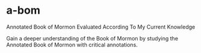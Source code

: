 # a-bom
Annotated Book of Mormon
Evaluated According To My Current Knowledge

Gain a deeper understanding of the Book of Mormon by studying the Annotated Book of Mormon with critical annotations.
